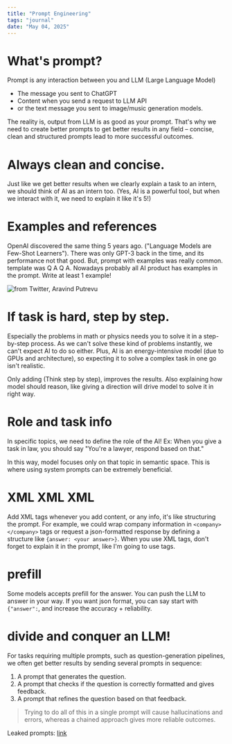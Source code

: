 ```yaml
---
title: "Prompt Engineering"
tags: "journal"
date: "May 04, 2025"
---
```


# What's prompt?

Prompt is any interaction between you and LLM (Large Language Model)

- The message you sent to ChatGPT
- Content when you send a request to LLM API
- or the text message you sent to image/music generation models.

The reality is, output from LLM is as good as your prompt. That's why we need to create better prompts to get better results in any field – concise, clean and structured prompts lead to more successful outcomes.

# Always clean and concise. 

Just like we get better results when we clearly explain a task to an intern, we should think of AI as an intern too. (Yes, AI is a powerful tool, but when we interact with it, we need to explain it like it's 5!)

# Examples and references

OpenAI discovered the same thing 5 years ago. ("Language Models are Few-Shot Learners"). There was only GPT-3 back in the time, and its performance not that good. But, prompt with examples was really common. template was Q A Q A. Nowadays probably all AI product has examples in the prompt. Write at least 1 example!

![from Twitter, Aravind Putrevu](/images/prompt-ex.jpeg)

# If task is hard, step by step.

Especially the problems in math or physics needs you to solve it in a step-by-step process. As we can't solve these kind of problems instantly, we can't expect AI to do so either. Plus, AI is an energy-intensive model (due to GPUs and architecture), so expecting it to solve a complex task in one go isn't realistic.

Only adding (Think step by step), improves the results. Also explaining how model should reason, like giving a direction will drive model to solve it in right way.

# Role and task info

In specific topics, we need to define the role of the AI! Ex: When you give a task in law, you should say "You're a lawyer, respond based on that."

In this way, model focuses only on that topic in semantic space. This is where using system prompts can be extremely beneficial.

# XML XML XML 

Add XML tags whenever you add content, or any info, it's like structuring the prompt. For example, we could wrap company information in `<company></company>` tags or request a json-formatted response by defining a structure like `{answer: <your answer>}`. When you use XML tags, don't forget to explain it in the prompt, like I'm going to use <company> tags.

# prefill

Some models accepts prefill for the answer. You can push the LLM to answer in your way. If you want json format, you can say start with `{"answer":`, and increase the accuracy + reliability.

# divide and conquer an LLM!

For tasks requiring multiple prompts, such as question-generation pipelines, we often get better results by sending several prompts in sequence:

1. A prompt that generates the question.
2. A prompt that checks if the question is correctly formatted and gives feedback.
3. A prompt that refines the question based on that feedback.

> Trying to do all of this in a single prompt will cause hallucinations and errors, whereas a chained approach gives more reliable outcomes.

Leaked prompts: [link](https://github.com/jujumilk3/leaked-system-prompts)
